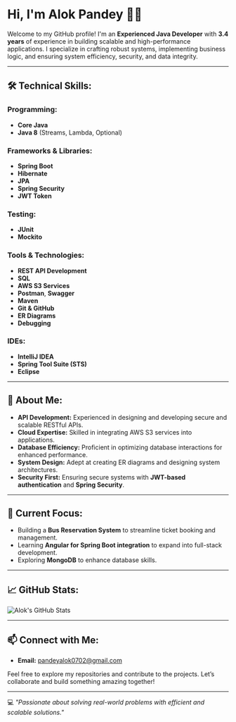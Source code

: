 # Hi, I'm Alok Pandey 👨‍💻

Welcome to my GitHub profile! I'm an **Experienced Java Developer** with **3.4 years** of experience in building scalable and high-performance applications. I specialize in crafting robust systems, implementing business logic, and ensuring system efficiency, security, and data integrity.

---

## 🛠️ Technical Skills:
### Programming:
- **Core Java**  
- **Java 8** (Streams, Lambda, Optional)

### Frameworks & Libraries:
- **Spring Boot**
- **Hibernate**
- **JPA**
- **Spring Security**
- **JWT Token**

### Testing:
- **JUnit**
- **Mockito**

### Tools & Technologies:
- **REST API Development**
- **SQL**
- **AWS S3 Services**
- **Postman**, **Swagger**
- **Maven**
- **Git & GitHub**
- **ER Diagrams**
- **Debugging**

### IDEs:
- **IntelliJ IDEA**
- **Spring Tool Suite (STS)**
- **Eclipse**

---

## 🌟 About Me:
- **API Development:** Experienced in designing and developing secure and scalable RESTful APIs.  
- **Cloud Expertise:** Skilled in integrating AWS S3 services into applications.  
- **Database Efficiency:** Proficient in optimizing database interactions for enhanced performance.  
- **System Design:** Adept at creating ER diagrams and designing system architectures.  
- **Security First:** Ensuring secure systems with **JWT-based authentication** and **Spring Security**.  

---

## 🚀 Current Focus:
- Building a **Bus Reservation System** to streamline ticket booking and management.  
- Learning **Angular for Spring Boot integration** to expand into full-stack development.  
- Exploring **MongoDB** to enhance database skills.  

---

## 📈 GitHub Stats:
![Alok's GitHub Stats](https://github-readme-stats.vercel.app/api?username=alokpandey-coder&show_icons=true&theme=radical)

---

## 📫 Connect with Me: 
- **Email:** pandeyalok0702@gmail.com 

Feel free to explore my repositories and contribute to the projects. Let’s collaborate and build something amazing together!

---

💻 *"Passionate about solving real-world problems with efficient and scalable solutions."*

